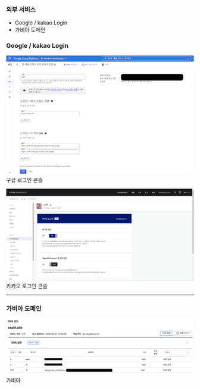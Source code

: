 ### 외부 서비스

* Google / kakao Login
* 가비아 도메인



### Google / kakao Login

![google](./img/google.png)
구글 로그인 콘솔 



![kakao](./img/kakao.png)
카카오 로그인 콘솔



---



### 가비아 도메인

![gabia](./img/gabia.png)
가비아